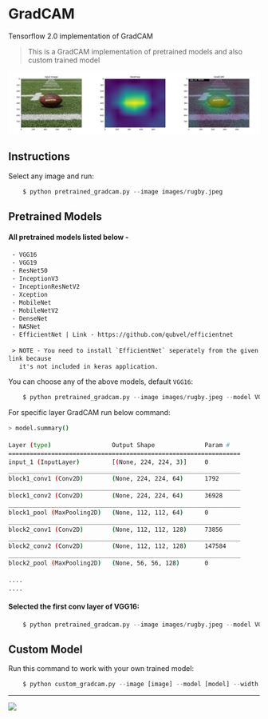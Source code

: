# GradCAM
Tensorflow 2.0 implementation of GradCAM

> This is a GradCAM implementation of pretrained models and also custom trained model

![output.jpg](output.jpg)

## Instructions

Select any image and run:
```python
    $ python pretrained_gradcam.py --image images/rugby.jpeg
```
## Pretrained Models
#### All pretrained models listed below -
```
 - VGG16 
 - VGG19
 - ResNet50
 - InceptionV3 
 - InceptionResNetV2
 - Xception
 - MobileNet
 - MobileNetV2
 - DenseNet
 - NASNet
 - EfficientNet | Link - https://github.com/qubvel/efficientnet
 
 > NOTE - You need to install `EfficientNet` seperately from the given link because 
   it's not included in keras application.
 ```
You can choose any of the above models, default `VGG16`:
```python
    $ python pretrained_gradcam.py --image images/rugby.jpeg --model VGG16
```

For specific layer GradCAM run below command:
```sh
> model.summary()

Layer (type)                 Output Shape              Param #   
=================================================================
input_1 (InputLayer)         [(None, 224, 224, 3)]     0         
_________________________________________________________________
block1_conv1 (Conv2D)        (None, 224, 224, 64)      1792      
_________________________________________________________________
block1_conv2 (Conv2D)        (None, 224, 224, 64)      36928     
_________________________________________________________________
block1_pool (MaxPooling2D)   (None, 112, 112, 64)      0         
_________________________________________________________________
block2_conv1 (Conv2D)        (None, 112, 112, 128)     73856     
_________________________________________________________________
block2_conv2 (Conv2D)        (None, 112, 112, 128)     147584    
_________________________________________________________________
block2_pool (MaxPooling2D)   (None, 56, 56, 128)       0         

....
....
```
#### Selected the first conv layer of VGG16:
```python
    $ python pretrained_gradcam.py --image images/rugby.jpeg --model VGG16 --layer block1_conv1
```

 
## Custom Model
Run this command to work with your own trained model:

```python
    $ python custom_gradcam.py --image [image] --model [model] --width [w] --height [h] --layer [layer]
```

---------------------
<a href="https://github.com/niyazed/GradCAM/blob/master/LICENSE"><img src="https://camo.githubusercontent.com/cce12751caa9db9689a3110caf2147c4e047ceb4/687474703a2f2f6f72696731352e64657669616e746172742e6e65742f356239352f662f323031362f3037302f332f622f6d69745f6c6963656e73655f6c6f676f5f62795f657863616c696275727a65726f2d64397572326c672e706e67" width="8%"></a>
